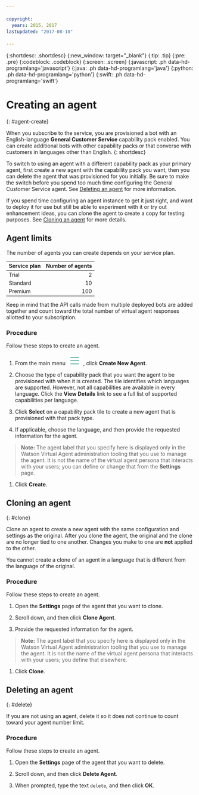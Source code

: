 ```yaml
---

copyright:
  years: 2015, 2017
lastupdated: "2017-08-10"

---
```


{:shortdesc: .shortdesc}
{:new_window: target="_blank"}
{:tip: .tip}
{:pre: .pre}
{:codeblock: .codeblock}
{:screen: .screen}
{:javascript: .ph data-hd-programlang='javascript'}
{:java: .ph data-hd-programlang='java'}
{:python: .ph data-hd-programlang='python'}
{:swift: .ph data-hd-programlang='swift'}

# Creating an agent
{: #agent-create}

When you subscribe to the service, you are provisioned a bot with an English-language **General Customer Service** capability pack enabled. You can create additional bots with other capability packs or that converse with customers in languages other than English.
{: shortdesc}

To switch to using an agent with a different capability pack as your primary agent, first create a new agent with the capability pack you want, then you can delete the agent that was provisioned for you initially. Be sure to make the switch before you spend too much time configuring the General Customer Service agent. See [Deleting an agent](agent-create.html#delete) for more information.

If you spend time configuring an agent instance to get it just right, and want to deploy it for use but still be able to experiment with it or try out enhancement ideas, you can clone the agent to create a copy for testing purposes. See [Cloning an agent](agent-create.html#clone) for more details.

## Agent limits

The number of agents you can create depends on your service plan.

| Service plan     |      Number of agents |
|------------------|----------------------:|
| Trial            |                     2 |
| Standard         |                    10 |
| Premium          |                   100 |

Keep in mind that the API calls made from multiple deployed bots are added together and count toward the total number of virtual agent responses allotted to your subscription.

### Procedure

Follow these steps to create an agent.

1.  From the main menu ![Icon with three horizontal lines](images/hamburger.png) , click **Create New Agent**.

1.  Choose the type of capability pack that you want the agent to be provisioned with when it is created.
   The tile identifies which languages are supported. However, not all capabilities are available in every language. Click the **View Details** link to see a full list of supported capabilities per language.

1.  Click **Select** on a capability pack tile to create a new agent that is provisioned with that pack type.

1.  If applicable, choose the language, and then provide the requested information for the agent.
   >**Note:** The agent label that you specify here is displayed only in the Watson Virtual Agent administration tooling that you use to manage the agent. It is not the name of the virtual agent persona that interacts with your users; you can define or change that from the **Settings** page.

1.  Click **Create**.

## Cloning an agent
{: #clone}

Clone an agent to create a new agent with the same configuration and settings as the original. After you clone the agent, the original and the clone are no longer tied to one another. Changes you make to one are **not** applied to the other.

You cannot create a clone of an agent in a language that is different from the language of the original.

### Procedure

Follow these steps to create an agent.

1.  Open the **Settings** page of the agent that you want to clone.

1.  Scroll down, and then click **Clone Agent**.

1.  Provide the requested information for the agent.
   >**Note:** The agent label that you specify here is displayed only in the Watson Virtual Agent administration tooling that you use to manage the agent. It is not the name of the virtual agent persona that interacts with your users; you define that elsewhere.

1.  Click **Clone**.

## Deleting an agent
{: #delete}

If you are not using an agent, delete it so it does not continue to count toward your agent number limit.

### Procedure

Follow these steps to create an agent.

1.  Open the **Settings** page of the agent that you want to delete.

1.  Scroll down, and then click **Delete Agent**.

1.  When prompted, type the text `delete`, and then click **OK**.
